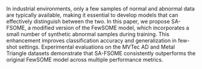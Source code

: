 In industrial environments, only a few samples of normal and abnormal data are typically available, making it essential to develop models that can effectively distinguish between the two. In this paper, we propose SA-FSOME, a modified version of the FewSOME model, which incorporates a small number of synthetic abnormal samples during training. This enhancement improves classification accuracy and generalization in few-shot settings. Experimental evaluations on the MVTec AD and Metal Triangle datasets demonstrate that SA-FSOME consistently outperforms the original FewSOME model across multiple performance metrics.
